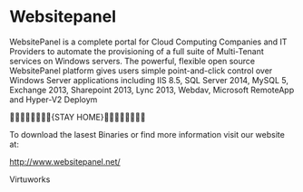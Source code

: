 # Websitepanel

WebsitePanel is a complete portal for Cloud Computing Companies and IT Providers to automate the provisioning of a full suite of Multi-Tenant services on Windows servers. The powerful, flexible open source WebsitePanel platform gives users simple point-and-click control over Windows Server applications including IIS 8.5, SQL Server 2014, MySQL 5, Exchange 2013, Sharepoint 2013, Lync 2013, Webdav, Microsoft RemoteApp and Hyper-V2 Deploym

🙏🙏🙏🙏🙏🙏🙏🙏{STAY HOME}🙏🙏🙏🙏🙏🙏🙏🙏

To download the lasest Binaries or find more information visit our website at: 

http://www.websitepanel.net/

Virtuworks
